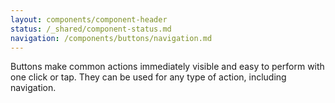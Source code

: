 ```yaml
---
layout: components/component-header
status: /_shared/component-status.md
navigation: /components/buttons/navigation.md
---
```


Buttons make common actions immediately visible and easy to perform with one click or tap. They can be used for any type of action, including navigation.
